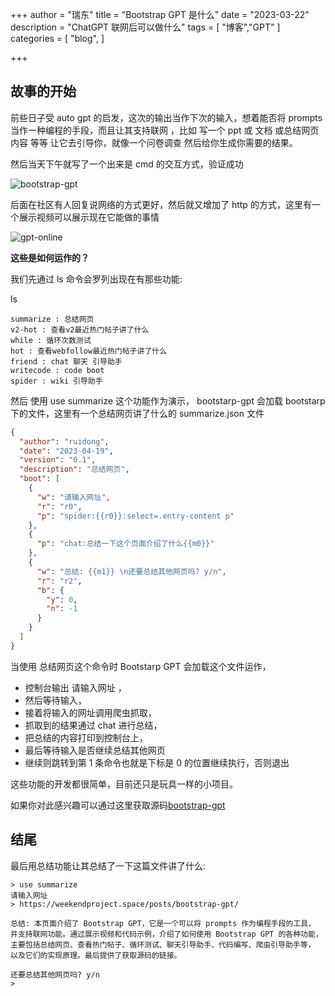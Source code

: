 +++
author = "瑞东"
title = "Bootstrap GPT 是什么"
date = "2023-03-22"
description = "ChatGPT 联网后可以做什么"
tags = [
   "博客","GPT"
]
categories = [
    "blog",
]

+++

## 故事的开始

前些日子受 auto gpt 的启发，这次的输出当作下次的输入，想着能否将 prompts 当作一种编程的手段，而且让其支持联网 ，比如 写一个 ppt 或 文档 或总结网页内容 等等 让它去引导你，就像一个问卷调查 然后给你生成你需要的结果。

然后当天下午就写了一个出来是 cmd 的交互方式，验证成功

![bootstrap-gpt](https://raw.githubusercontent.com/weekend-project-space/bootstrap-gpt/main/doc/demo.gif)

后面在社区有人回复说网络的方式更好，然后就又增加了 http 的方式，这里有一个展示视频可以展示现在它能做的事情

![gpt-online](https://raw.githubusercontent.com/weekend-project-space/bootstrap-gpt/main/doc/gpt-online-demo.gif)

**这些是如何运作的？**

我们先通过 ls 命令会罗列出现在有那些功能:

ls

```
summarize : 总结网页
v2-hot : 查看v2最近热门帖子讲了什么
while : 循环次数测试
hot : 查看webfollow最近热门帖子讲了什么
friend : chat 聊天 引导助手
writecode : code boot
spider : wiki 引导助手
```

然后 使用 use summarize 这个功能作为演示， bootstarp-gpt 会加载 bootstarp 下的文件，这里有一个总结网页讲了什么的 summarize.json 文件

```json
{
  "author": "ruidong",
  "date": "2023-04-19",
  "version": "0.1",
  "description": "总结网页",
  "boot": [
    {
      "w": "请输入网址",
      "r": "r0",
      "p": "spider:{{r0}}:select=.entry-content p"
    },
    {
      "p": "chat:总结一下这个页面介绍了什么{{m0}}"
    },
    {
      "w": "总结: {{m1}} \n还要总结其他网页吗? y/n",
      "r": "r2",
      "b": {
        "y": 0,
        "n": -1
      }
    }
  ]
}
```

当使用 总结网页这个命令时 Bootstarp GPT 会加载这个文件运作，

- 控制台输出 请输入网址 ，
- 然后等待输入，
- 接着将输入的网址调用爬虫抓取，
- 抓取到的结果通过 chat 进行总结，
- 把总结的内容打印到控制台上，
- 最后等待输入是否继续总结其他网页
- 继续则跳转到第 1 条命令也就是下标是 0 的位置继续执行，否则退出

这些功能的开发都很简单，目前还只是玩具一样的小项目。

如果你对此感兴趣可以通过这里获取源码[bootstrap-gpt](https://github.com/weekend-project-space/bootstrap-gpt)

## 结尾

最后用总结功能让其总结了一下这篇文件讲了什么:

```
> use summarize
请输入网址
> https://weekendproject.space/posts/bootstrap-gpt/

总结: 本页面介绍了 Bootstrap GPT，它是一个可以将 prompts 作为编程手段的工具，
并支持联网功能。通过展示视频和代码示例，介绍了如何使用 Bootstrap GPT 的各种功能，
主要包括总结网页、查看热门帖子、循环测试、聊天引导助手、代码编写、爬虫引导助手等，
以及它们的实现原理。最后提供了获取源码的链接。

还要总结其他网页吗? y/n
>

```
